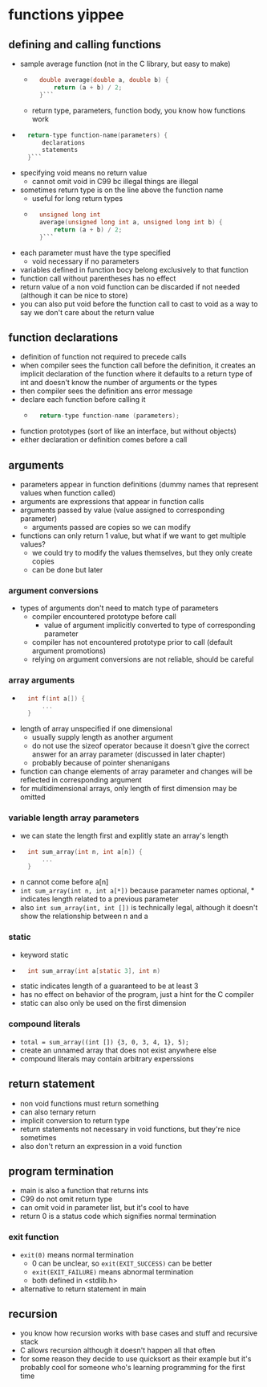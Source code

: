 # functions yippee

## defining and calling functions

* sample average function (not in the C library, but easy to make)
    * ```C
        double average(double a, double b) {
            return (a + b) / 2;
        }```
    * return type, parameters, function body, you know how functions work
* ```C
    return-type function-name(parameters) {
        declarations
        statements
    }```
* specifying void means no return value
    * cannot omit void in C99 bc illegal things are illegal
* sometimes return type is on the line above the function name
    * useful for long return types
    * ```C
        unsigned long int
        average(unsigned long int a, unsigned long int b) {
            return (a + b) / 2;
        }```
* each parameter must have the type specified
    * void necessary if no parameters
* variables defined in function bocy belong exclusively to that function
* function call without parentheses has no effect
* return value of a non void function can be discarded if not needed (although it can be nice to store)
* you can also put void before the function call to cast to void as a way to say we don't care about the return value

## function declarations

* definition of function not required to precede calls
* when compiler sees the function call before the definition, it creates an implicit declaration of the function where it defaults to a return type of int and doesn't know the number of arguments or the types
* then compiler sees the definition ans error message
* declare each function before calling it
    * ```C
        return-type function-name (parameters);
* function prototypes (sort of like an interface, but without objects)
* either declaration or definition comes before a call

## arguments

* parameters appear in function definitions (dummy names that represent values when function called)
* arguments are expressions that appear in function calls
* arguments passed by value (value assigned to corresponding parameter)
    * arguments passed are copies so we can modify
* functions can only return 1 value, but what if we want to get multiple values?
    * we could try to modify the values themselves, but they only create copies
    * can be done but later

### argument conversions

* types of arguments don't need to match type of parameters
    * compiler encountered prototype before call
        * value of argument implicitly converted to type of corresponding parameter
    * compiler has not encountered prototype prior to call (default argument promotions)
    * relying on argument conversions are not reliable, should be careful

### array arguments

* ```C
    int f(int a[]) {
        ...
    }
    ```
* length of array unspecified if one dimensional
    * usually supply length as another argument
    * do not use the sizeof operator because it doesn't give the correct answer for an array parameter (discussed in later chapter)
    * probably because of pointer shenanigans
* function can change elements of array parameter and changes will be reflected in corresponding argument
* for multidimensional arrays, only length of first dimension may be omitted

### variable length array parameters

* we can state the length first and explitly state an array's length
* ```C
    int sum_array(int n, int a[n]) {
        ...
    }
* n cannot come before a[n]
* `int sum_array(int n, int a[*])` because parameter names optional, * indicates length related to a previous parameter
* also `int sum_array(int, int [])` is technically legal, although it doesn't show the relationship between n and a

### static

* keyword static
* ```C
    int sum_array(int a[static 3], int n)
* static indicates length of a guaranteed to be at least 3
* has no effect on behavior of the program, just a hint for the C compiler
* static can also only be used on the first dimension

### compound literals

* `total = sum_array((int []) {3, 0, 3, 4, 1}, 5);`
* create an unnamed array that does not exist anywhere else
* compound literals may contain arbitrary experssions

## return statement

* non void functions must return something
* can also ternary return
* implicit conversion to return type
* return statements not necessary in void functions, but they're nice sometimes
* also don't return an expression in a void function

## program termination

* main is also a function that returns ints
* C99 do not omit return type
* can omit void in parameter list, but it's cool to have
* return 0 is a status code which signifies normal termination

### exit function

* `exit(0)` means normal termination
    * 0 can be unclear, so `exit(EXIT_SUCCESS)` can be better
    * `exit(EXIT_FAILURE)` means abnormal termination
    * both defined in <stdlib.h>
* alternative to return statement in main

## recursion

* you know how recursion works with base cases and stuff and recursive stack
* C allows recursion although it doesn't happen all that often
* for some reason they decide to use quicksort as their example but it's probably cool for someone who's learning programming for the first time
